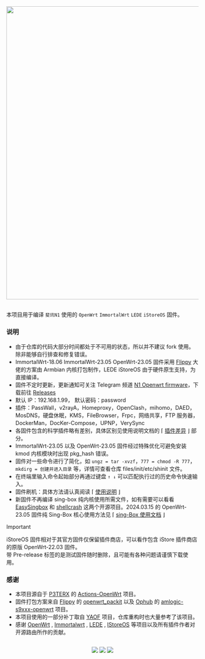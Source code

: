 <img width="768" src="https://raw.githubusercontent.com/ffuqiangg/build_openwrt/main/img/phicomm-n1.jpg" align="center">

##

本项目用于编译 `斐讯N1` 使用的 `OpenWrt` `ImmortalWrt` `LEDE` `iStoreOS` 固件。

### 说明

- 由于仓库的代码大部分时间都处于不可用的状态，所以并不建议 fork 使用。除非能够自行排查和修复错误。
- ImmortalWrt-18.06 ImmortalWrt-23.05 OpenWrt-23.05 固件采用 [Flippy](https://github.com/unifreq) 大佬的方案由 Armbian 内核打包制作，LEDE iStoreOS 由于硬件原生支持，为直接编译。
- 固件不定时更新，更新通知可关注 Telegram 频道 [N1 Openwrt firmware](https://t.me/zhenzhushan)，下载前往 [Releases](https://github.com/ffuqiangg/build_openwrt/releases)
- 默认 IP：192.168.1.99， 默认密码：password
- 插件：PassWall，v2rayA，Homeproxy，OpenClash，mihomo，DAED，MosDNS，硬盘休眠，KMS，FileBrowser，Frpc，网络共享，FTP 服务器，DockerMan，DocKer-Compose，UPNP，VerySync
- 各固件包含的科学插件略有差别，具体区别见使用说明文档的 ⌈ [插件差异](doc/readme.md#插件差异) ⌋ 部分。
- ImmortalWrt-23.05 以及 OpenWrt-23.05 固件经过特殊优化可避免安装 kmod 内核模块时出现 pkg_hash 错误。
- 固件对一些命令进行了简化，如 `ungz = tar -xvzf`，`777 = chmod -R 777`，`mkdirg = 创建并进入目录` 等，详情可查看仓库 files/init/etc/shinit 文件。
- 在终端里输入命令起始部分再通过键盘 `↑ ↓` 可以匹配执行过的历史命令快速输入。
- 固件刷机：具体方法请认真阅读 ⌈ [使用说明](doc/readme.md) ⌋
- 新固件不再编译 sing-box 纯内核使用所需文件，如有需要可以看看 [EasySingbox](https://github.com/qichiyuhub/EasySingbox) 和 [shellcrash](https://github.com/juewuy/ShellCrash) 这两个开源项目。2024.03.15 的 OpenWrt-23.05 固件纯 Sing-Box 核心使用方法见 ⌈ [sing-Box 使用文档](doc/sing-box.md) ⌋

> [!IMPORTANT]
> iStoreOS 固件相对于其官方固件仅保留插件商店，可以看作包含 iStore 插件商店的原版 OpenWrt-22.03 固件。  
> 带 Pre-release 标签的是测试固件随时删除，且可能有各种问题请谨慎下载使用。

### 感谢

- 本项目源自于 [P3TERX](https://p3terx.com) 的 [Actions-OpenWrt](https://github.com/P3TERX/Actions-OpenWrt) 项目。
- 固件打包方案来自 [Flippy](https://github.com/unifreq) 的 [openwrt_packit](https://github.com/unifreq/openwrt_packit) 以及 [Ophub](https://github.com/ophub) 的 [amlogic-s9xxx-openwrt](https://github.com/ophub/amlogic-s9xxx-openwrt) 项目。
- 本项目使用的一部分补丁取自 [YAOF](https://github.com/QiuSimons/YAOF) 项目，仓库重构时也大量参考了该项目。
- 感谢 [OpenWrt](https://github.com/openwrt/openwrt) , [Immortalwrt](https://github.com/immortalwrt/immortalwrt) , [LEDE](https://github.com/coolsnowwolf/lede) , [IStoreOS](https://github.com/istoreos/istoreos) 等项目以及所有插件作者对开源路由所作的贡献。

##

<p align="center">
<a href="https://t.me/ffuqiangg"><img src="https://img.shields.io/badge/-Telegram-413f42?style=flat&logo=telegram&logoColor=white"></a>
<a href="mailto:ffuqiangg@gmail.com"><img src="https://img.shields.io/badge/-Gmail-red?style=flat&logo=gmail&logoColor=white"></a>
<a href="https://hub.docker.com/u/ffuqiangg"><img src="https://img.shields.io/badge/-Docker-informational?style=flat&logo=docker&logoColor=white"></a>
<p>
